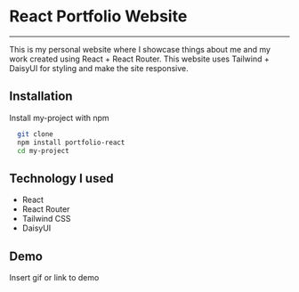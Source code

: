 # React Portfolio Website

---

This is my personal website where I showcase things about me and my work created using React + React Router. This website uses Tailwind + DaisyUI for styling and make the site responsive.

## Installation

Install my-project with npm

```bash
  git clone
  npm install portfolio-react
  cd my-project
```

## Technology I used

- React
- React Router
- Tailwind CSS
- DaisyUI

## Demo

Insert gif or link to demo
